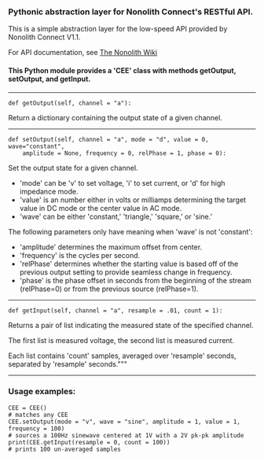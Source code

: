 ### Pythonic abstraction layer for Nonolith Connect's RESTful API.

This is a simple abstraction layer for the low-speed API provided by Nonolith Connect V1.1.

For API documentation, see [The Nonolith Wiki](http://wiki.nonolithlabs.com/cee/Simple_REST_API_V1/)

#### This Python module provides a 'CEE' class with methods getOutput, setOutput, and getInput. 

-----

	def getOutput(self, channel = "a"):

Return a dictionary containing the output state of a given channel.

----

	def setOutput(self, channel = "a", mode = "d", value = 0, wave="constant", 
		amplitude = None, frequency = 0, relPhase = 1, phase = 0):
	
Set the output state for a given channel.

* 'mode' can be 'v' to set voltage, 'i' to set current, or 'd' for high impedance mode.
* 'value' is an number either in volts or milliamps determining the target value in DC mode or the center value in AC mode.
* 'wave' can be either 'constant,' 'triangle,' 'square,' or 'sine.'

The following parameters only have meaning when 'wave' is not 'constant':

* 'amplitude' determines the maximum offset from center.
* 'frequency' is the cycles per second.
* 'relPhase' determines whether the starting value is based off of the previous output setting to provide seamless change in frequency.
* 'phase' is the phase offset in seconds from the beginning of the stream (relPhase=0) or from the previous source (relPhase=1).

-----

	def getInput(self, channel = "a", resample = .01, count = 1):

Returns a pair of list indicating the measured state of the specified channel.

The first list is measured voltage, the second list is measured current.

Each list contains 'count' samples, averaged over 'resample' seconds, separated by 'resample' seconds."""

-----

### Usage examples:

	CEE = CEE()
	# matches any CEE
	CEE.setOutput(mode = "v", wave = "sine", amplitude = 1, value = 1, frequency = 100)
	# sources a 100Hz sinewave centered at 1V with a 2V pk-pk amplitude
	print(CEE.getInput(resample = 0, count = 100))
	# prints 100 un-averaged samples
